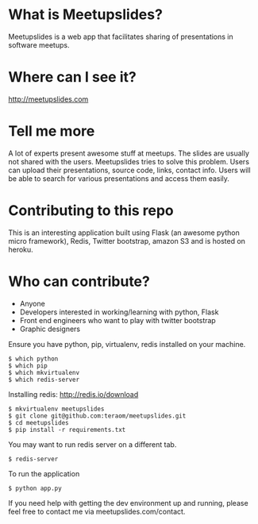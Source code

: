 What is Meetupslides?
=====================

Meetupslides is a web app that facilitates sharing of presentations in software meetups.


Where can I see it?
===================
http://meetupslides.com


Tell me more
============
A lot of experts present awesome stuff at meetups. The slides are usually not shared with the users. Meetupslides tries to solve this problem. Users can upload their presentations, source code, links, contact info. Users will be able to search for various presentations and access them easily.


Contributing to this repo
=========================

This is an interesting application built using Flask (an awesome python micro framework), Redis, Twitter bootstrap, amazon S3 and is hosted on heroku.

Who can contribute?
===================
  * Anyone
  * Developers interested in working/learning with python, Flask
  * Front end engineers who want to play with twitter bootstrap
  * Graphic designers

Ensure you have python, pip, virtualenv, redis installed on your machine.

    $ which python
    $ which pip
    $ which mkvirtualenv
    $ which redis-server

Installing redis:
http://redis.io/download

    $ mkvirtualenv meetupslides
    $ git clone git@github.com:teraom/meetupslides.git
    $ cd meetupslides
    $ pip install -r requirements.txt

You may want to run redis server on a different tab.
    
    $ redis-server 

To run the application
    
    $ python app.py

If you need help with getting the dev environment up and running, please feel free to contact me via meetupslides.com/contact.

